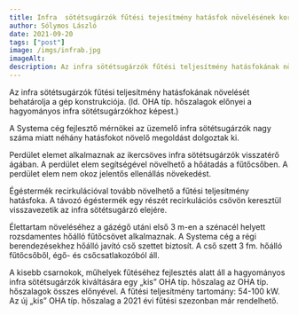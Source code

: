 ```yaml
---
title: Infra  sötétsugárzók fűtési tejesítmény hatásfok növelésének korlátai.
author: Sólymos László
date: 2021-09-20
tags: ["post"]
image: /imgs/infrab.jpg
imageAlt: 
description: Az infra sötétsugárzók fűtési teljesítmény hatásfokának növelését behatárolja a gép konstrukciója.
---
```

Az infra sötétsugárzók fűtési teljesítmény hatásfokának növelését behatárolja a gép konstrukciója.
(ld. OHA típ. hőszalagok előnyei a hagyományos infra sötétsugárzókhoz képest.)

A Systema cég fejlesztő mérnökei az üzemelő infra sötétsugárzók nagy száma miatt néhány hatásfokot növelő megoldást dolgoztak ki.

Perdület elemet alkalmaznak az ikercsöves infra sötétsugárzók visszatérő ágában.
A perdület elem segítségével növelhető a hőátadás a fűtőcsőben. A perdület elem nem okoz
jelentős ellenállás növekedést.

Égéstermék recirkulációval tovább  növelhető a fűtési teljesítmény hatásfoka.
A távozó égéstermék egy részét recirkulációs csövön keresztül visszavezetik az infra 
sötétsugárzó elejére.

Élettartam növeléséhez a gázégő utáni első 3 m-en a szénacél helyett rozsdamentes hőálló
fűtőcsövet alkalmaznak. A Systema cég a régi berendezésekhez hőálló javító cső szettet biztosít. A cső szett 3 fm. hőálló fűtőcsőből, égő- és csőcsatlakozóból áll.

A kisebb csarnokok, műhelyek fűtéséhez fejlesztés alatt áll a hagyományos infra sötétsugárzók kiváltására egy „kis” OHA típ. hőszalag az OHA típ. hőszalagok összes előnyével.
A fűtési teljesítmény tartomány: 54-100 kW. Az új „kis” OHA típ. hőszalag a 2021 évi fűtési szezonban már rendelhető.
